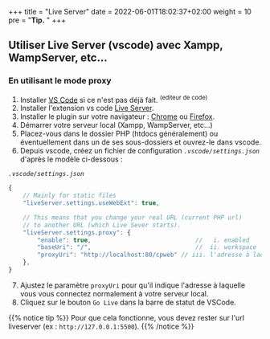 +++
title = "Live Server"
date =  2022-06-01T18:02:37+02:00
weight = 10
pre = "<b>Tip.</b> "
+++

## Utiliser Live Server (vscode) avec Xampp, WampServer, etc...

### En utilisant le mode proxy
1. Installer [VS Code](https://code.visualstudio.com/download) si ce n'est pas déjà fait. <sup>(editeur de code)</sup>
2. Installer l'extension vs code [Live Server](https://marketplace.visualstudio.com/items?itemName=ritwickdey.LiveServer).
3. Installer le plugin sur votre navigateur : [Chrome](https://chrome.google.com/webstore/detail/live-server-web-extension/fiegdmejfepffgpnejdinekhfieaogmj/) ou [Firefox](https://addons.mozilla.org/en-US/firefox/addon/live-server-web-extension/).
4. Démarrer votre serveur local (Xampp, WampServer, etc...)
5. Placez-vous dans le dossier PHP (htdocs généralement) ou éventuellement dans un de ses sous-dossiers et ouvrez-le dans vscode.
6. Depuis vscode, créez un fichier de configuration *`.vscode/settings.json`* d'après le modèle ci-dessous :

*`.vscode/settings.json`*
```js
{
    // Mainly for static files
    "liveServer.settings.useWebExt": true,

    // This means that you change your real URL (current PHP url) 
    // to another URL (which Live Sever starts).
    "liveServer.settings.proxy": {
        "enable": true,                             //   i. enabled
        "baseUri": "/",                             //  ii. workspace
        "proxyUri": "http://localhost:80/cpweb" // iii. l'adresse à laquelle vous accédez à votre dossier PHP sans live server.
    },
}

```
7. Ajustez le paramètre `proxyUri` pour qu'il indique l'adresse à laquelle vous vous connectez normalement à votre serveur local.
8. Cliquez sur le bouton `Go Live` dans la barre de statut de VSCode.

{{% notice tip %}}
Pour que cela fonctionne, vous devez rester sur l'url liveserver (ex : `http://127.0.0.1:5500`).
{{% /notice %}}

